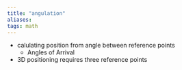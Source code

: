 ```yaml
---
title: "angulation"
aliases: 
tags: math
---
```


- calulating position from angle between reference points
	- Angles of Arrival
- 3D positioning requires three reference points